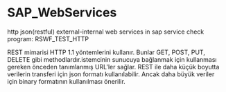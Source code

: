 # SAP_WebServices
http json(restful) external-internal web services in sap
service check program: RSWF_TEST_HTTP 

REST mimarisi HTTP 1.1 yöntemlerini kullanır. Bunlar GET, POST, PUT, DELETE gibi methodlardır.istemcinin sunucuya bağlanmak için kullanması gereken önceden tanımlanmış URL'ler sağlar.
REST ile daha küçük boyutta verilerin transferi için json formatı kullanılabilir. Ancak daha büyük veriler için binary formatının kullanılması önerilir.
